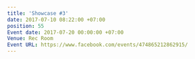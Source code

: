 ```yaml
---
title: 'Showcase #3'
date: 2017-07-10 08:22:00 +07:00
position: 55
Event date: 2017-07-20 00:00:00 +07:00
Venue: Rec Room
Event URL: https://www.facebook.com/events/474865212862915/
---
```


